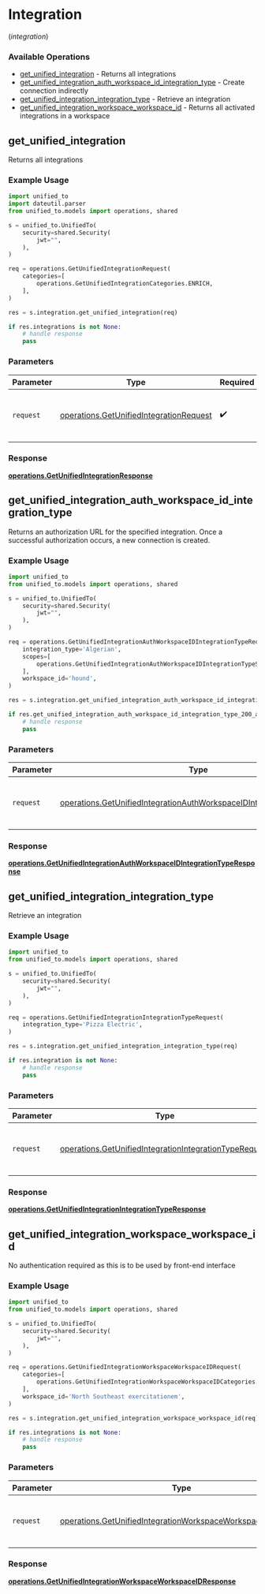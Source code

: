 # Integration
(*integration*)

### Available Operations

* [get_unified_integration](#get_unified_integration) - Returns all integrations
* [get_unified_integration_auth_workspace_id_integration_type](#get_unified_integration_auth_workspace_id_integration_type) - Create connection indirectly
* [get_unified_integration_integration_type](#get_unified_integration_integration_type) - Retrieve an integration
* [get_unified_integration_workspace_workspace_id](#get_unified_integration_workspace_workspace_id) - Returns all activated integrations in a workspace

## get_unified_integration

Returns all integrations

### Example Usage

```python
import unified_to
import dateutil.parser
from unified_to.models import operations, shared

s = unified_to.UnifiedTo(
    security=shared.Security(
        jwt="",
    ),
)

req = operations.GetUnifiedIntegrationRequest(
    categories=[
        operations.GetUnifiedIntegrationCategories.ENRICH,
    ],
)

res = s.integration.get_unified_integration(req)

if res.integrations is not None:
    # handle response
    pass
```

### Parameters

| Parameter                                                                                          | Type                                                                                               | Required                                                                                           | Description                                                                                        |
| -------------------------------------------------------------------------------------------------- | -------------------------------------------------------------------------------------------------- | -------------------------------------------------------------------------------------------------- | -------------------------------------------------------------------------------------------------- |
| `request`                                                                                          | [operations.GetUnifiedIntegrationRequest](../../models/operations/getunifiedintegrationrequest.md) | :heavy_check_mark:                                                                                 | The request object to use for the request.                                                         |


### Response

**[operations.GetUnifiedIntegrationResponse](../../models/operations/getunifiedintegrationresponse.md)**


## get_unified_integration_auth_workspace_id_integration_type

Returns an authorization URL for the specified integration.  Once a successful authorization occurs, a new connection is created.

### Example Usage

```python
import unified_to
from unified_to.models import operations, shared

s = unified_to.UnifiedTo(
    security=shared.Security(
        jwt="",
    ),
)

req = operations.GetUnifiedIntegrationAuthWorkspaceIDIntegrationTypeRequest(
    integration_type='Algerian',
    scopes=[
        operations.GetUnifiedIntegrationAuthWorkspaceIDIntegrationTypeScopes.MARTECH_MEMBER_WRITE,
    ],
    workspace_id='hound',
)

res = s.integration.get_unified_integration_auth_workspace_id_integration_type(req)

if res.get_unified_integration_auth_workspace_id_integration_type_200_application_json_string is not None:
    # handle response
    pass
```

### Parameters

| Parameter                                                                                                                                                      | Type                                                                                                                                                           | Required                                                                                                                                                       | Description                                                                                                                                                    |
| -------------------------------------------------------------------------------------------------------------------------------------------------------------- | -------------------------------------------------------------------------------------------------------------------------------------------------------------- | -------------------------------------------------------------------------------------------------------------------------------------------------------------- | -------------------------------------------------------------------------------------------------------------------------------------------------------------- |
| `request`                                                                                                                                                      | [operations.GetUnifiedIntegrationAuthWorkspaceIDIntegrationTypeRequest](../../models/operations/getunifiedintegrationauthworkspaceidintegrationtyperequest.md) | :heavy_check_mark:                                                                                                                                             | The request object to use for the request.                                                                                                                     |


### Response

**[operations.GetUnifiedIntegrationAuthWorkspaceIDIntegrationTypeResponse](../../models/operations/getunifiedintegrationauthworkspaceidintegrationtyperesponse.md)**


## get_unified_integration_integration_type

Retrieve an integration

### Example Usage

```python
import unified_to
from unified_to.models import operations, shared

s = unified_to.UnifiedTo(
    security=shared.Security(
        jwt="",
    ),
)

req = operations.GetUnifiedIntegrationIntegrationTypeRequest(
    integration_type='Pizza Electric',
)

res = s.integration.get_unified_integration_integration_type(req)

if res.integration is not None:
    # handle response
    pass
```

### Parameters

| Parameter                                                                                                                        | Type                                                                                                                             | Required                                                                                                                         | Description                                                                                                                      |
| -------------------------------------------------------------------------------------------------------------------------------- | -------------------------------------------------------------------------------------------------------------------------------- | -------------------------------------------------------------------------------------------------------------------------------- | -------------------------------------------------------------------------------------------------------------------------------- |
| `request`                                                                                                                        | [operations.GetUnifiedIntegrationIntegrationTypeRequest](../../models/operations/getunifiedintegrationintegrationtyperequest.md) | :heavy_check_mark:                                                                                                               | The request object to use for the request.                                                                                       |


### Response

**[operations.GetUnifiedIntegrationIntegrationTypeResponse](../../models/operations/getunifiedintegrationintegrationtyperesponse.md)**


## get_unified_integration_workspace_workspace_id

No authentication required as this is to be used by front-end interface

### Example Usage

```python
import unified_to
from unified_to.models import operations, shared

s = unified_to.UnifiedTo(
    security=shared.Security(
        jwt="",
    ),
)

req = operations.GetUnifiedIntegrationWorkspaceWorkspaceIDRequest(
    categories=[
        operations.GetUnifiedIntegrationWorkspaceWorkspaceIDCategories.HRIS,
    ],
    workspace_id='North Southeast exercitationem',
)

res = s.integration.get_unified_integration_workspace_workspace_id(req)

if res.integrations is not None:
    # handle response
    pass
```

### Parameters

| Parameter                                                                                                                                  | Type                                                                                                                                       | Required                                                                                                                                   | Description                                                                                                                                |
| ------------------------------------------------------------------------------------------------------------------------------------------ | ------------------------------------------------------------------------------------------------------------------------------------------ | ------------------------------------------------------------------------------------------------------------------------------------------ | ------------------------------------------------------------------------------------------------------------------------------------------ |
| `request`                                                                                                                                  | [operations.GetUnifiedIntegrationWorkspaceWorkspaceIDRequest](../../models/operations/getunifiedintegrationworkspaceworkspaceidrequest.md) | :heavy_check_mark:                                                                                                                         | The request object to use for the request.                                                                                                 |


### Response

**[operations.GetUnifiedIntegrationWorkspaceWorkspaceIDResponse](../../models/operations/getunifiedintegrationworkspaceworkspaceidresponse.md)**

